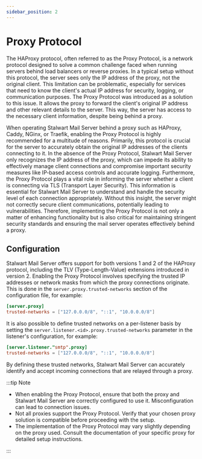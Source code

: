```yaml
---
sidebar_position: 2
---
```


# Proxy Protocol

The HAProxy protocol, often referred to as the Proxy Protocol, is a network protocol designed to solve a common challenge faced when running servers behind load balancers or reverse proxies. In a typical setup without this protocol, the server sees only the IP address of the proxy, not the original client. This limitation can be problematic, especially for services that need to know the client's actual IP address for security, logging, or communication purposes. The Proxy Protocol was introduced as a solution to this issue. It allows the proxy to forward the client's original IP address and other relevant details to the server. This way, the server has access to the necessary client information, despite being behind a proxy.

When operating Stalwart Mail Server behind a proxy such as HAProxy, Caddy, NGinx, or Traefik, enabling the Proxy Protocol is highly recommended for a multitude of reasons. Primarily, this protocol is crucial for the server to accurately obtain the original IP addresses of the clients connecting to it. In the absence of the Proxy Protocol, Stalwart Mail Server only recognizes the IP address of the proxy, which can impede its ability to effectively manage client connections and compromise important security measures like IP-based access controls and accurate logging. Furthermore, the Proxy Protocol plays a vital role in informing the server whether a client is connecting via TLS (Transport Layer Security). This information is essential for Stalwart Mail Server to understand and handle the security level of each connection appropriately. Without this insight, the server might not correctly secure client communications, potentially leading to vulnerabilities. Therefore, implementing the Proxy Protocol is not only a matter of enhancing functionality but is also critical for maintaining stringent security standards and ensuring the mail server operates effectively behind a proxy.

## Configuration

Stalwart Mail Server offers support for both versions 1 and 2 of the HAProxy protocol, including the TLV (Type-Length-Value) extensions introduced in version 2. Enabling the Proxy Protocol involves specifying the trusted IP addresses or network masks from which the proxy connections originate. This is done in the `server.proxy.trusted-networks` section of the configuration file, for example:

```toml
[server.proxy]
trusted-networks = ["127.0.0.0/8", "::1", "10.0.0.0/8"]
```

It is also possible to define trusted networks on a per-listener basis by setting the `server.listener.<id>.proxy.trusted-networks` parameter in the listener's configuration, for example:

```toml
[server.listener."smtp".proxy]
trusted-networks = ["127.0.0.0/8", "::1", "10.0.0.0/8"]
```

By defining these trusted networks, Stalwart Mail Server can accurately identify and accept incoming connections that are relayed through a proxy.

:::tip Note

- When enabling the Proxy Protocol, ensure that both the proxy and Stalwart Mail Server are correctly configured to use it. Misconfiguration can lead to connection issues.
- Not all proxies support the Proxy Protocol. Verify that your chosen proxy solution is compatible before proceeding with the setup.
- The implementation of the Proxy Protocol may vary slightly depending on the proxy used. Consult the documentation of your specific proxy for detailed setup instructions.

:::
